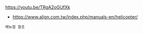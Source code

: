 
https://youtu.be/TRgA2oGUfXk





- https://www.align.com.tw/index.php/manuals-en/helicopter/


```
매뉴얼 참조



```
